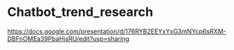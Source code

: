 # Chatbot_trend_research

https://docs.google.com/presentation/d/176RYB2EEYxYxG3mNYcp6sRXM-DBFnOMEa39PbaHjsRU/edit?usp=sharing


